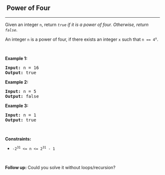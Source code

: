 <h2>  Power of Four</h2><hr><div style="user-select: auto;"><p style="user-select: auto;">Given an integer <code style="user-select: auto;">n</code>, return <em style="user-select: auto;"><code style="user-select: auto;">true</code> if it is a power of four. Otherwise, return <code style="user-select: auto;">false</code></em>.</p>

<p style="user-select: auto;">An integer <code style="user-select: auto;">n</code> is a power of four, if there exists an integer <code style="user-select: auto;">x</code> such that <code style="user-select: auto;">n == 4<sup style="user-select: auto;">x</sup></code>.</p>

<p style="user-select: auto;">&nbsp;</p>
<p style="user-select: auto;"><strong style="user-select: auto;">Example 1:</strong></p>
<pre style="user-select: auto;"><strong style="user-select: auto;">Input:</strong> n = 16
<strong style="user-select: auto;">Output:</strong> true
</pre><p style="user-select: auto;"><strong style="user-select: auto;">Example 2:</strong></p>
<pre style="user-select: auto;"><strong style="user-select: auto;">Input:</strong> n = 5
<strong style="user-select: auto;">Output:</strong> false
</pre><p style="user-select: auto;"><strong style="user-select: auto;">Example 3:</strong></p>
<pre style="user-select: auto;"><strong style="user-select: auto;">Input:</strong> n = 1
<strong style="user-select: auto;">Output:</strong> true
</pre>
<p style="user-select: auto;">&nbsp;</p>
<p style="user-select: auto;"><strong style="user-select: auto;">Constraints:</strong></p>

<ul style="user-select: auto;">
	<li style="user-select: auto;"><code style="user-select: auto;">-2<sup style="user-select: auto;">31</sup> &lt;= n &lt;= 2<sup style="user-select: auto;">31</sup> - 1</code></li>
</ul>

<p style="user-select: auto;">&nbsp;</p>
<strong style="user-select: auto;">Follow up:</strong> Could you solve it without loops/recursion?</div>